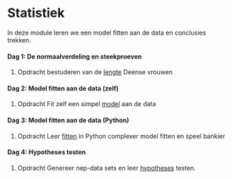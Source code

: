 # Statistiek

In deze module leren we een model fitten aan de data en conclusies trekken.

#### Dag 1: De normaalverdeling en steekproeven 

1. <span class="label label-primary">Opdracht</span> bestuderen van de [lengte](/statistiek/normaalverdeling) Deense vrouwen

#### Dag 2: Model fitten aan de data (zelf)

1. <span class="label label-primary">Opdracht</span> Fit zelf een simpel [model](/statistiek/fittenzelf) aan de data

#### Dag 3: Model fitten aan de data (Python)

1. <span class="label label-primary">Opdracht</span> Leer [fitten](/statistiek/fittenpython) in Python complexer model fitten en speel bankier

#### Dag 4: Hypotheses testen

1. <span class="label label-primary">Opdracht</span> Genereer nep-data sets en leer [hypotheses](/statistiek/hypothesetesten) testen.

